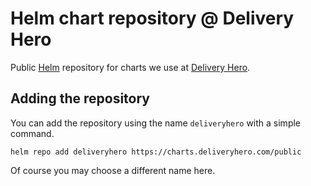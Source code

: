 # Helm chart repository @ Delivery Hero
Public [Helm](https://helm.sh/) repository for charts we use at [Delivery Hero](https://www.deliveryhero.com/).
## Adding the repository
You can add the repository using the name `deliveryhero` with a simple command.
```
helm repo add deliveryhero https://charts.deliveryhero.com/public
```
Of course you may choose a different name here.
